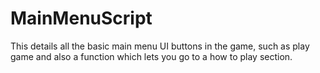# MainMenuScript
This details all the basic main menu UI buttons in the game, such as play game and also a function which lets you go to a how to play section.
